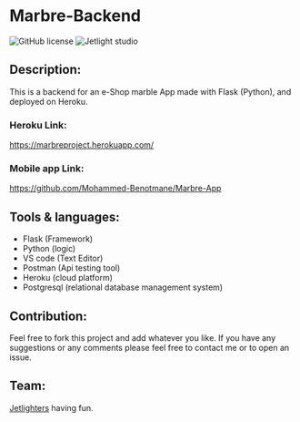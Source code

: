 # Marbre-Backend

![GitHub license](https://img.shields.io/github/license/Mohammed-Benotmane/Tower-Defense-Game.svg)
![Jetlight studio](https://img.shields.io/badge/Made%20by-Jetlight%20studio-blue.svg?color=082544)

## Description:

This is a backend for an e-Shop marble App made with Flask (Python), and deployed on Heroku.

### Heroku Link:
https://marbreproject.herokuapp.com/

### Mobile app Link:
https://github.com/Mohammed-Benotmane/Marbre-App

## Tools & languages:
* Flask (Framework)
* Python (logic)
* VS code (Text Editor)
* Postman (Api testing tool)
* Heroku (cloud platform)
* Postgresql (relational database management system)

## Contribution:
Feel free to fork this project and add whatever you like. If you have any suggestions or any comments please feel free to contact me or to open an issue.

## Team:
[Jetlighters](https://github.com/JetLightStudio) having fun.


